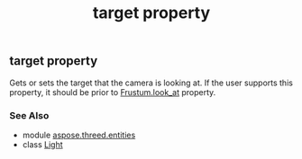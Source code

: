 ﻿---
title: target property
second_title: Aspose.3D for Python via .NET API References
description: 
type: docs
weight: 330
url: /python-net/aspose.threed.entities/light/target/
is_root: false
---

## target property


Gets or sets the target that the camera is looking at.
            If the user supports this property, it should be prior to [Frustum.look_at](/3d/python-net/aspose.threed.entities/frustum#look_at) property.

### See Also
* module [aspose.threed.entities](../../)
* class [Light](/3d/python-net/aspose.threed.entities/light)
